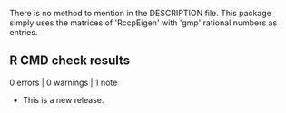 There is no method to mention in the DESCRIPTION file. This package simply 
uses the matrices of 'RccpEigen' with 'gmp' rational numbers as entries.


## R CMD check results

0 errors | 0 warnings | 1 note

* This is a new release.
